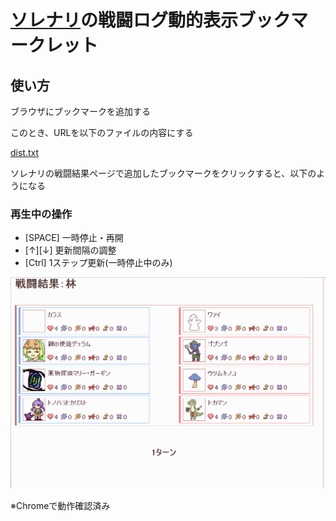 # [ソレナリ](http://ermk.xsrv.jp/home.php)の戦闘ログ動的表示ブックマークレット

## 使い方

ブラウザにブックマークを追加する

このとき、URLを以下のファイルの内容にする

[dist.txt](dist.txt)

ソレナリの戦闘結果ページで追加したブックマークをクリックすると、以下のようになる

### 再生中の操作

- [SPACE] 一時停止・再開
- [↑][↓] 更新間隔の調整
- [Ctrl] 1ステップ更新(一時停止中のみ)

<img src="capture.gif" />

※Chromeで動作確認済み